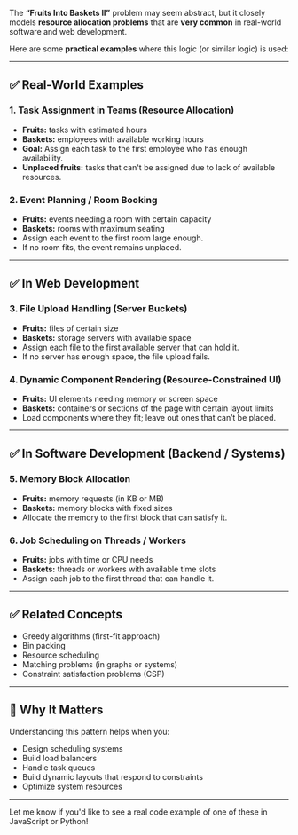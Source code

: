 The **“Fruits Into Baskets II”** problem may seem abstract, but it closely models **resource allocation problems** that are **very common** in real-world software and web development.

Here are some **practical examples** where this logic (or similar logic) is used:

---

## ✅ Real-World Examples

### 1. **Task Assignment in Teams (Resource Allocation)**

* **Fruits:** tasks with estimated hours
* **Baskets:** employees with available working hours
* **Goal:** Assign each task to the first employee who has enough availability.
* **Unplaced fruits:** tasks that can't be assigned due to lack of available resources.

### 2. **Event Planning / Room Booking**

* **Fruits:** events needing a room with certain capacity
* **Baskets:** rooms with maximum seating
* Assign each event to the first room large enough.
* If no room fits, the event remains unplaced.

---

## ✅ In Web Development

### 3. **File Upload Handling (Server Buckets)**

* **Fruits:** files of certain size
* **Baskets:** storage servers with available space
* Assign each file to the first available server that can hold it.
* If no server has enough space, the file upload fails.

### 4. **Dynamic Component Rendering (Resource-Constrained UI)**

* **Fruits:** UI elements needing memory or screen space
* **Baskets:** containers or sections of the page with certain layout limits
* Load components where they fit; leave out ones that can’t be placed.

---

## ✅ In Software Development (Backend / Systems)

### 5. **Memory Block Allocation**

* **Fruits:** memory requests (in KB or MB)
* **Baskets:** memory blocks with fixed sizes
* Allocate the memory to the first block that can satisfy it.

### 6. **Job Scheduling on Threads / Workers**

* **Fruits:** jobs with time or CPU needs
* **Baskets:** threads or workers with available time slots
* Assign each job to the first thread that can handle it.

---

## ✅ Related Concepts

* Greedy algorithms (first-fit approach)
* Bin packing
* Resource scheduling
* Matching problems (in graphs or systems)
* Constraint satisfaction problems (CSP)

---

## 🔧 Why It Matters

Understanding this pattern helps when you:

* Design scheduling systems
* Build load balancers
* Handle task queues
* Build dynamic layouts that respond to constraints
* Optimize system resources

---

Let me know if you'd like to see a real code example of one of these in JavaScript or Python!
